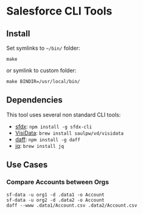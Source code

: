 # Salesforce CLI Tools

## Install

Set symlinks to `~/bin/` folder:

    make

or symlink to custom folder:

    make BINDIR=/usr/local/bin/

## Dependencies

This tool uses several non standard CLI tools:

* [sfdx](https://developer.salesforce.com/tools/salesforcecli): `npm install -g sfdx-cli`
* [VisiData](https://www.visidata.org/): `brew install saulpw/vd/visidata`
* [daff](https://paulfitz.github.io/daff/): `npm install -g daff`
* [jq](https://jqlang.github.io/jq/): `brew install jq`

## Use Cases

### Compare Accounts between Orgs

    sf-data -u org1 -d .data1 -o Account
    sf-data -u org2 -d .data2 -o Account
    daff --www .data1/Account.csv .data2/Account.csv
